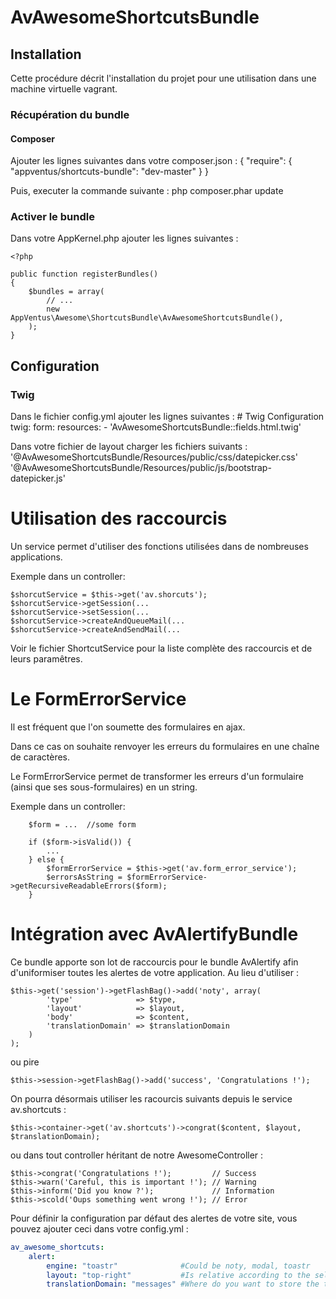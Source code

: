 AvAwesomeShortcutsBundle
=======================

## Installation

Cette procédure décrit l'installation du projet pour une utilisation dans une machine virtuelle vagrant.

### Récupération du bundle
#### Composer

Ajouter les lignes suivantes dans votre composer.json :
    {
        "require": {
            "appventus/shortcuts-bundle": "dev-master"
        }
    }

Puis, executer la commande suivante :
    php composer.phar update

### Activer le bundle

Dans votre AppKernel.php ajouter les lignes suivantes :

    <?php

    public function registerBundles()
    {
        $bundles = array(
            // ...
            new AppVentus\Awesome\ShortcutsBundle\AvAwesomeShortcutsBundle(),
        );
    }

## Configuration
### Twig

Dans le fichier config.yml ajouter les lignes suivantes :
    # Twig Configuration
    twig:
        form:
            resources:
                - 'AvAwesomeShortcutsBundle::fields.html.twig'

Dans votre fichier de layout charger les fichiers suivants :
    '@AvAwesomeShortcutsBundle/Resources/public/css/datepicker.css'
    '@AvAwesomeShortcutsBundle/Resources/public/js/bootstrap-datepicker.js'


# Utilisation des raccourcis

Un service permet d'utiliser des fonctions utilisées dans de nombreuses applications.

Exemple dans un controller:

	$shorcutService = $this->get('av.shorcuts');
	$shorcutService->getSession(...
	$shorcutService->setSession(...
	$shorcutService->createAndQueueMail(...
	$shorcutService->createAndSendMail(...
Voir le fichier ShortcutService pour la liste complète des raccourcis et de leurs paramêtres.

# Le FormErrorService
Il est fréquent que l'on soumette des formulaires en ajax.

Dans ce cas on souhaite renvoyer les erreurs du formulaires en une chaîne de caractères.

Le FormErrorService permet de transformer les erreurs d'un formulaire (ainsi que ses sous-formulaires) en un string.

Exemple dans un controller:

		$form = ...  //some form

		if ($form->isValid()) {
			...
		} else {
			$formErrorService = $this->get('av.form_error_service');
			$errorsAsString = $formErrorService->getRecursiveReadableErrors($form);
		}

# Intégration avec AvAlertifyBundle

Ce bundle apporte son lot de raccourcis pour le bundle AvAlertify afin d'uniformiser toutes les alertes de votre application.
Au lieu d'utiliser :


    $this->get('session')->getFlashBag()->add('noty', array(
            'type'              => $type,
            'layout'            => $layout,
            'body'              => $content,
            'translationDomain' => $translationDomain
        )
    );

ou pire

    $this->session->getFlashBag()->add('success', 'Congratulations !');

On pourra désormais utiliser les racourcis suivants depuis le service av.shortcuts :

    $this->container->get('av.shortcuts')->congrat($content, $layout, $translationDomain);

ou dans tout controller héritant de notre AwesomeController :

    $this->congrat('Congratulations !');         // Success
    $this->warn('Careful, this is important !'); // Warning
    $this->inform('Did you know ?');             // Information
    $this->scold('Oups something went wrong !'); // Error

Pour définir la configuration par défaut des alertes de votre site, vous pouvez ajouter ceci dans votre config.yml :

```yml
av_awesome_shortcuts:
    alert:
        engine: "toastr"              #Could be noty, modal, toastr
        layout: "top-right"           #Is relative according to the selected engine
        translationDomain: "messages" #Where do you want to store the translation strings

```

